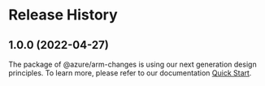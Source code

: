 # Release History
    
## 1.0.0 (2022-04-27)

The package of @azure/arm-changes is using our next generation design principles. To learn more, please refer to our documentation [Quick Start](https://aka.ms/js-track2-quickstart).
